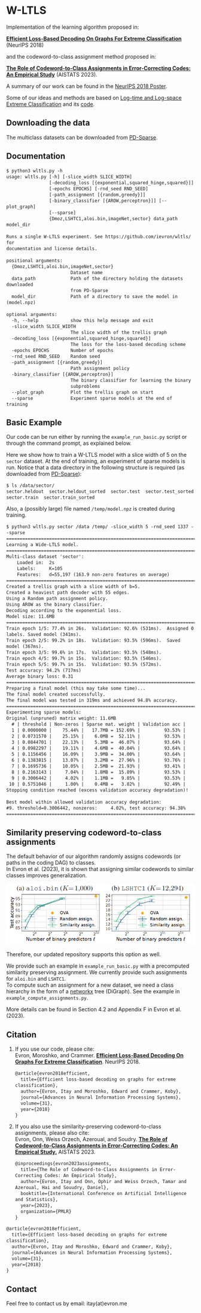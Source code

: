# W-LTLS

Implementation of the learning algorithm proposed in:  

[**Efficient Loss-Based Decoding On Graphs For Extreme Classification**](https://arxiv.org/abs/1803.03319) (NeurIPS 2018)
  
and the codeword-to-class assignment method proposed in:  

[**The Role of Codeword-to-Class Assignments in Error-Correcting Codes: An Empirical Study**](https://arxiv.org/abs/2302.05334) (AISTATS 2023).

A summary of our work can be found in the [NeurIPS 2018 Poster](https://github.com/ievron/wltls/blob/master/Poster.pdf).

Some of our ideas and methods are based on [Log-time and Log-space Extreme Classification](https://arxiv.org/abs/1611.01964) and its [code](https://github.com/kjasinska/ltls).

## Downloading the data

The multiclass datasets can be downloaded from [PD-Sparse](https://github.com/a061105/ExtremeMulticlass).

## Documentation

```
$ python3 wltls.py -h
usage: wltls.py [-h] [-slice_width SLICE_WIDTH]
                [-decoding_loss [{exponential,squared_hinge,squared}]]
                [-epochs EPOCHS] [-rnd_seed RND_SEED]
                [-path_assignment [{random,greedy}]]
                [-binary_classifier [{AROW,perceptron}]] [--plot_graph]
                [--sparse]
                {Dmoz,LSHTC1,aloi.bin,imageNet,sector} data_path model_dir

Runs a single W-LTLS experiment. See https://github.com/ievron/wltls/ for
documentation and license details.

positional arguments:
  {Dmoz,LSHTC1,aloi.bin,imageNet,sector}
                        Dataset name
  data_path             Path of the directory holding the datasets downloaded
                        from PD-Sparse
  model_dir             Path of a directory to save the model in (model.npz)

optional arguments:
  -h, --help            show this help message and exit
  -slice_width SLICE_WIDTH
                        The slice width of the trellis graph
  -decoding_loss [{exponential,squared_hinge,squared}]
                        The loss for the loss-based decoding scheme
  -epochs EPOCHS        Number of epochs
  -rnd_seed RND_SEED    Random seed
  -path_assignment [{random,greedy}]
                        Path assignment policy
  -binary_classifier [{AROW,perceptron}]
                        The binary classifier for learning the binary
                        subproblems
  --plot_graph          Plot the trellis graph on start
  --sparse              Experiment sparse models at the end of training
```

## Basic Example 

Our code can be run either by running the `example_run_basic.py` script or through the command prompt, as explained below.

Here we show how to train a W-LTLS model with a slice width of 5 on the `sector` dataset.
At the end of training, an experiment of sparse models is run.
Notice that a data directory in the following structure is required (as downloaded from [PD-Sparse](http://www.cs.utexas.edu/~xrhuang/PDSparse/)):
```
$ ls /data/sector/
sector.heldout  sector.heldout_sorted  sector.test  sector.test_sorted  sector.train  sector.train_sorted
```

Also, a (possibly large) file named `/temp/model.npz` is created during training.

```
$ python3 wltls.py sector /data /temp/ -slice_width 5 -rnd_seed 1337 --sparse
================================================================================
Learning a Wide-LTLS model.
================================================================================
Multi-class dataset 'sector':
	Loaded in:	2s
	Labels:		K=105
	Features:	d=55,197 (163.9 non-zero features on average)
================================================================================
Created a trellis graph with a slice width of b=5.
Created a heaviest path decoder with 55 edges.
Using a Random path assignment policy.
Using AROW as the binary classifier.
Decoding according to the exponential loss.
Model size: 11.6MB
================================================================================
Train epoch 1/5: 77.4% in 26s.	Validation: 92.6% (531ms).	Assigned 0 labels. Saved model (341ms).
Train epoch 2/5: 99.2% in 18s.	Validation: 93.5% (596ms).	Saved model (367ms).
Train epoch 3/5: 99.6% in 17s.	Validation: 93.5% (548ms).	
Train epoch 4/5: 99.7% in 15s.	Validation: 93.5% (546ms).	
Train epoch 5/5: 99.7% in 15s.	Validation: 93.5% (572ms).	
Test accuracy: 94.2% (717ms)
Average binary loss: 0.31
================================================================================
Preparing a final model (this may take some time)...
The final model created successfully.
The final model was tested in 319ms and achieved 94.8% accuracy.
================================================================================
Experimenting sparse models:
Original (unpruned) matrix weight: 11.6MB
  # | threshold | Non-zeros | Sparse mat. weight | Validation acc |
  1 | 0.0000000 |    75.44% |   17.7MB = 152.69% |         93.53% |
  2 | 0.0731570 |    25.15% |    6.0MB =  52.11% |         93.53% |
  3 | 0.0844701 |    22.13% |    5.3MB =  46.07% |         93.64% |
  4 | 0.0982297 |    19.11% |    4.6MB =  40.04% |         93.64% |
  5 | 0.1156456 |    16.09% |    3.9MB =  34.00% |         93.64% |
  6 | 0.1383815 |    13.07% |    3.2MB =  27.96% |         93.76% |
  7 | 0.1695736 |    10.05% |    2.5MB =  21.93% |         93.41% |
  8 | 0.2163143 |     7.04% |    1.8MB =  15.89% |         93.53% |
  9 | 0.3006442 |     4.02% |    1.1MB =   9.85% |         93.53% |
 10 | 0.5751046 |     1.00% |    0.4MB =   3.82% |         92.49% |
Stopping condition reached (excess validation accuracy degradation)!

Best model within allowed validation accuracy degradation:
#9. threshold=0.3006442, nonzeros:     4.02%, test accuracy: 94.38%
================================================================================
```

## Similarity preserving codeword-to-class assignments

The default behavior of our algorithm randomly assigns codewords (or paths in the coding DAG) to classes.  
In Evron et al. (2023), it is shown that assigning similar codewords to similar classes improves generalization. 

![Improvements of similarity-preserving assignments](figure_assignments.png)

Therefore, our updated repository supports this option as well. 

We provide such an example in `example_run_basic.py` with a precomputed similarity preserving assignment.
We currently provide such assignments for `aloi.bin` and `LSHTC1`.    
To compute such an assignment for a new dataset, we need a class hierarchy in the form of a [networkx](https://networkx.org/) tree (DiGraph).
See the example in `example_compute_assignments.py`. 

More details can be found in Section 4.2 and Appendix F in Evron et al. (2023).

## Citation

1. If you use our code, please cite:  
Evron, Moroshko, and Crammer. [**Efficient Loss-Based Decoding On Graphs For Extreme Classification**](https://arxiv.org/abs/1803.03319). NeurIPS 2018.
    ```
    @article{evron2018efficient,
      title={Efficient loss-based decoding on graphs for extreme classification},
      author={Evron, Itay and Moroshko, Edward and Crammer, Koby},
      journal={Advances in Neural Information Processing Systems},
      volume={31},
      year={2018}
    }
    ```

2. If you also use the similarity-preserving codeword-to-class assignments, please also cite:  
Evron, Onn, Weiss Orzech, Azeroual, and Soudry. [**The Role of Codeword-to-Class Assignments in Error-Correcting Codes: An Empirical Study.**](https://arxiv.org/abs/2302.05334) AISTATS 2023.
    ```
    @inproceedings{evron2023assignments,
      title={The Role of Codeword-to-Class Assignments in Error-Correcting Codes: An Empirical Study},
      author={Evron, Itay and Onn, Ophir and Weiss Orzech, Tamar and Azeroual, Hai and Souudry, Daniel},
      booktitle={International Conference on Artificial Intelligence and Statistics},
      year={2023},
      organization={PMLR}
    }
    ```


```
@article{evron2018efficient,
  title={Efficient loss-based decoding on graphs for extreme classification},
  author={Evron, Itay and Moroshko, Edward and Crammer, Koby},
  journal={Advances in Neural Information Processing Systems},
  volume={31},
  year={2018}
}
```

## Contact

Feel free to contact us by email: itay(at)evron.me
